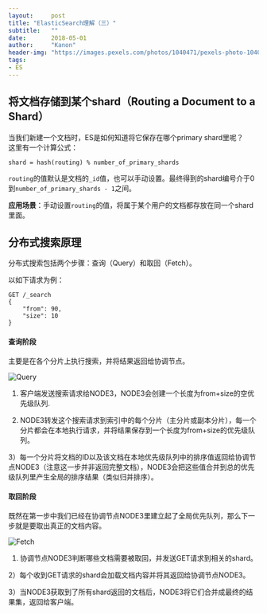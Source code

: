 ```yaml
---
layout:     post
title: "ElasticSearch理解（三）"
subtitle:   ""
date:       2018-05-01
author:     "Kanon"
header-img: "https://images.pexels.com/photos/1040471/pexels-photo-1040471.jpeg?auto=compress&cs=tinysrgb&dpr=2&h=750&w=1260"
tags:
- ES
---
```

## 将文档存储到某个shard（Routing a Document to a Shard）
当我们新建一个文档时，ES是如何知道将它保存在哪个primary shard里呢？  
这里有一个计算公式：
```
shard = hash(routing) % number_of_primary_shards
```
`routing`的值默认是文档的`_id`值，也可以手动设置。最终得到的shard编号介于0到`number_of_primary_shards - 1`之间。

**应用场景**：手动设置`routing`的值，将属于某个用户的文档都存放在同一个shard里面。

## 分布式搜索原理
分布式搜索包括两个步骤：查询（Query）和取回（Fetch）。

以如下请求为例：
```
GET /_search
{
    "from": 90,
    "size": 10
}
```

#### 查询阶段
主要是在各个分片上执行搜索，并将结果返回给协调节点。

![Query](https://www.elastic.co/guide/en/elasticsearch/guide/current/images/elas_0901.png)

1) 客户端发送搜索请求给NODE3，NODE3会创建一个长度为from+size的空优先级队列.

2) NODE3转发这个搜索请求到索引中的每个分片（主分片或副本分片），每一个分片都会在本地执行请求，并将结果保存到一个长度为from+size的优先级队列。

3）每一个分片将文档的ID以及该文档在本地优先级队列中的排序值返回给协调节点NODE3（注意这一步并非返回完整文档），NODE3会把这些值合并到总的优先级队列里产生全局的排序结果（类似归并排序）。

#### 取回阶段
既然在第一步中我们已经在协调节点NODE3里建立起了全局优先队列，那么下一步就是要取出真正的文档内容。

![Fetch](https://www.elastic.co/guide/en/elasticsearch/guide/current/images/elas_0902.png)

1) 协调节点NODE3判断哪些文档需要被取回，并发送GET请求到相关的shard。

2）每个收到GET请求的shard会加载文档内容并将其返回给协调节点NODE3。

3）当NODE3获取到了所有shard返回的文档后，NODE3将它们合并成最终的结果集，返回给客户端。

<br><br><br><br>
